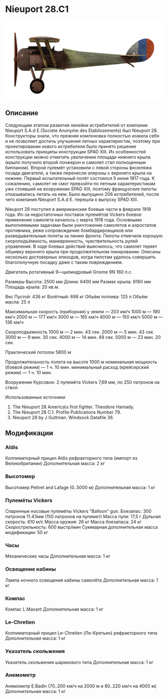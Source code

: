 # Nieuport 28.C1

![nieuport28](../images/nieuport28.png)

## Описание

Следующим этапом развития линейки истребителей от компании Nieuport S.A.d E.(Societe Anonyme des Etablissements) был Nieuport 28. Конструкторы знали, что прежняя компоновка полностью изжила себя и не позволяет достичь улучшения летных характеристик, поэтому при проектировании нового истребителя было принято решение использовать принципы конструкции SPAD XIII. Из особенностей конструкции можно отметить увеличение площади нижнего крыла (крыло получило второй лонжерон и самолет стал полноценным бипланом). Второй пулемёт установили с левой стороны фюзеляжа позади двигателя, а также перенесли элероны с верхнего крыла на нижнее. Первый испытательный полёт состоялся 5 июня 1917 года. К сожалению, самолет не смог превзойти по летным характеристикам уже стоявший на вооружении SPAD XIII, поэтому французские пилоты отказывались летать на нем. Было выпущено 208 истребителей, после чего компания Nieuport S.A.d E. перешла к выпуску SPAD XIII.

Nieuport 28 поступил в американские боевые части в феврале 1918 года. Из-за недостаточных поставок пулемётов Vickers боевое применение самолета началось с марта 1918 года. Основными выполняемыми задачами были уничтожение самолетов и аэростатов противника, реже сопровождение бомбардировщиков или разведывательные полеты за линию фронта. Пилоты отмечали хорошую скороподъёмность, маневренность, чувствительность рулей управления. В ходе боевых действий выяснилось, что самолет теряет обшивку верхнего крыла при продолжительном пикировании. Описаны несколько достоверных эпизодов, когда пилотам удалось совершить благополучную посадку даже с таким повреждением.


Двигатель
ротативный 9—цилиндровый Gnome 9N 160 л.с.

Размеры
Высота: 2500 мм
Длина: 6400 мм
Размах крыла: 8160 мм
Площадь крыла: 20 кв.м.

Вес
Пустой: 436 кг
Взлётный: 698 кг
Объём топлива: 125 л
Объём масла: 25 л

Максимальная скорость (приборная)
у земли — 203 км/ч
1000 м — 190 км/ч
2000 м — 177 км/ч
3000 м — 165 км/ч
4000 м — 150 км/ч
5000 м — 136 км/ч

Скороподъемность
1000 м — 2 мин. 43 сек.
2000 м — 5 мин. 43 сек.
3000 м — 9 мин. 30 сек.
4000 м — 14 мин. 49 сек.
5000 м — 23 мин. 20 сек.

Практический потолок 5800 м

Продолжительность полета на высоте 1000 м
номинальная мощность (боевой режим) — 1 ч. 10 мин.
минимальный расход (крейсерский режим) — 1 ч. 10 мин.

Вооружение
Курсовое: 2 пулемёта Vickers 7,69 мм, по 250 патронов на ствол.

Использованные источники
1) The Nieuport 28 America\s first fighter. Theodore Hamady.
2) The Nieuport 28 C.1. Profile Publications Number 79.
3) Nieuport 28 by J Guttman. Windsock Datafile 36.

## Модификации

### Aldis

Коллиматорный прицел Aldis рефракторного типа (импорт из Великобритании)
Дополнительная масса: 2 кг

### Высотомер

Высотомер Peltret and Lafage (0..5000 м)
Дополнительная масса: 1 кг

### Пулемёты Vickers

Спаренные носовые пулемёты Vickers "Balloon" gun.
Боезапас: 300 патронов 11.43мм (150 патронов на пулемет)
Масса пули: 17,5 г
Дульная скорость: 610 м/с
Масса оружия: 26 кг
Масса боезапаса: 24 кг
Скорострельность: 600 выстр/мин
Суммарная дополнительная масса модификации: 50 кг

### Часы

Механические часы
Дополнительная масса: 1 кг

### Освещение кабины

Лампа ночного освещения кабины самолёта
Дополнительная масса: 1 кг

### Компас

Компас L.Maxant
Дополнительная масса: 1 кг

### Le-Chretien

Коллиматорный прицел Le-Chretien (Ле-Кретьен) рефракторного типа
Дополнительная масса: 1 кг

### Указатель скольжения

Указатель скольжения шарикового типа
Дополнительная масса: 1 кг

### Анемометр

Анемометр E.Badin (70..200 км/ч на 2000 м и 80..220 км/ч на 4000 м)
Дополнительная масса: 1 кг
